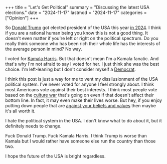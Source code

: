 +++
title = "Let's Get Political"
summary = "Discussing the latest USA elections."
date = "2024-11-17"
lastmod = "2024-11-17"
categories = ["Opinion"]
+++

So [Donald Trump](https://en.wikipedia.org/wiki/Donald_Trump) got elected president of the USA this year [in 2024](https://en.wikipedia.org/wiki/2024_United_States_presidential_election). I think if you are a rational human being you know this is not a good thing. It doesn't even matter if you're left or right on the political spectrum. Do you really think someone who has been rich their whole life has the interests of the average person in mind? No way.

I voted for [Kamala Harris](https://en.wikipedia.org/wiki/Kamala_Harris). But that doesn't mean I'm a Kamala fanatic. And that's why I'm not afraid to say I voted for her. I just think she was the best choice. I'm left-leaning but I don't consider myself a [Democrat](https://en.wikipedia.org/wiki/Democratic_Party_(United_States)).

I think this post is just a way for me to vent my dissilusionment of the USA political system. I've never voted for anyone I feel strongly about. I think most Americans vote against their best interests. I think most people vote based on the [culture war](https://en.wikipedia.org/wiki/Culture_war) that's going on even if that doesn't affect their bottom line. In fact, it may even make their lives worse. But hey, if you enjoy putting down people that are [against your beliefs and values](https://www.nbcnews.com/politics/2024-election/anti-lgbtq-rhetoric-plays-prominent-role-first-night-rnc-rcna162028) then maybe it's all worth it.

I hate the political system in the USA. I don't know what to do about it, but it definitely needs to change.

Fuck Donald Trump. Fuck Kamala Harris. I think Trump is worse than Kamala but I would rather have someone else run the country than those two.

I hope the future of the USA is bright regardless.